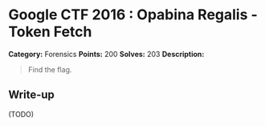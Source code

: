 # Google CTF 2016 : Opabina Regalis - Token Fetch

**Category:** Forensics
**Points:** 200
**Solves:** 203
**Description:**
> Find the flag.


## Write-up
 (TODO)
